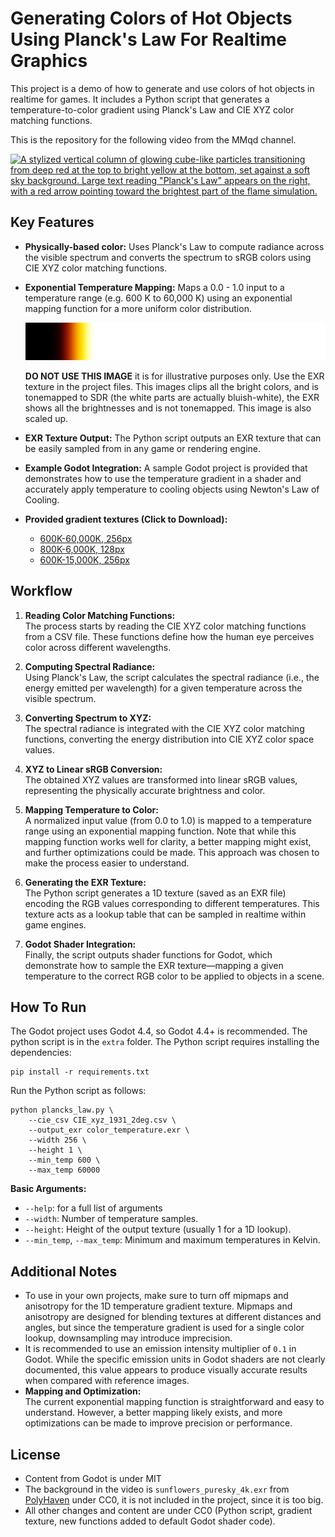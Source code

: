 # Generating Colors of Hot Objects Using Planck's Law For Realtime Graphics
This project is a demo of how to generate and use colors of hot objects in realtime for games. It includes a Python script that generates a temperature-to-color gradient using Planck's Law and CIE XYZ color matching functions.

This is the repository for the following video from the MMqd channel.

[![A stylized vertical column of glowing cube-like particles transitioning from deep red at the top to bright yellow at the bottom, set against a soft sky background. Large text reading "Planck's Law" appears on the right, with a red arrow pointing toward the brightest part of the flame simulation.](https://img.youtube.com/vi/SyNikTi0Zm0/0.jpg)](http://www.youtube.com/watch?v=SyNikTi0Zm0 "Simulating Physically Accurate Colors of Fire")

## Key Features

* **Physically-based color:** Uses Planck's Law to compute radiance across the visible spectrum and converts the spectrum to sRGB colors using CIE XYZ color matching functions.
  
* **Exponential Temperature Mapping:** Maps a 0.0 - 1.0 input to a temperature range (e.g. 600 K to 60,000 K) using an exponential mapping function for a more uniform color distribution.
  
  ![A horizontal gradient that shifts from black through red and yellow to white, with white dominating most of the image.](extra/color_temperature.png)

  **DO NOT USE THIS IMAGE** it is for illustrative purposes only. Use the EXR texture in the project files. This images clips all the bright colors, and is tonemapped to SDR (the white parts are actually bluish-white), the EXR shows all the brightnesses and is not tonemapped. This image is also scaled up.

* **EXR Texture Output:** The Python script outputs an EXR texture that can be easily sampled from in any game or rendering engine.
  
* **Example Godot Integration:** A sample Godot project is provided that demonstrates how to use the temperature gradient in a shader and accurately apply temperature to cooling objects using Newton's Law of Cooling.

* **Provided gradient textures (Click to Download):**
    * [600K-60,000K, 256px](https://github.com/MMqd/plancks-law-colors/raw/main/color_temp_600_60000.exr)
    * [800K-6,000K, 128px](https://github.com/MMqd/plancks-law-colors/raw/main/extra/color_temp_800_6000.exr)
    * [600K-15,000K, 256px](https://github.com/MMqd/plancks-law-colors/raw/main/extra/color_temp_600_15000.exr)


## Workflow
1. **Reading Color Matching Functions:**  
   The process starts by reading the CIE XYZ color matching functions from a CSV file. These functions define how the human eye perceives color across different wavelengths.

2. **Computing Spectral Radiance:**  
   Using Planck's Law, the script calculates the spectral radiance (i.e., the energy emitted per wavelength) for a given temperature across the visible spectrum.

3. **Converting Spectrum to XYZ:**  
   The spectral radiance is integrated with the CIE XYZ color matching functions, converting the energy distribution into CIE XYZ color space values.

4. **XYZ to Linear sRGB Conversion:**  
   The obtained XYZ values are transformed into linear sRGB values, representing the physically accurate brightness and color.

5. **Mapping Temperature to Color:**  
   A normalized input value (from 0.0 to 1.0) is mapped to a temperature range using an exponential mapping function. Note that while this mapping function works well for clarity, a better mapping might exist, and further optimizations could be made. This approach was chosen to make the process easier to understand.
  
6. **Generating the EXR Texture:**  
   The Python script generates a 1D texture (saved as an EXR file) encoding the RGB values corresponding to different temperatures. This texture acts as a lookup table that can be sampled in realtime within game engines.

7. **Godot Shader Integration:**  
   Finally, the script outputs shader functions for Godot, which demonstrate how to sample the EXR texture—mapping a given temperature to the correct RGB color to be applied to objects in a scene.

## How To Run
The Godot project uses Godot 4.4, so Godot 4.4+ is recommended. The python script is in the `extra` folder. The Python script requires installing the dependencies:
```
pip install -r requirements.txt
```

Run the Python script as follows:
```
python plancks_law.py \
    --cie_csv CIE_xyz_1931_2deg.csv \
    --output_exr color_temperature.exr \
    --width 256 \
    --height 1 \
    --min_temp 600 \
    --max_temp 60000
```

**Basic Arguments:**
- `--help`: for a full list of arguments
- `--width`: Number of temperature samples.
- `--height`: Height of the output texture (usually 1 for a 1D lookup).
- `--min_temp`, `--max_temp`: Minimum and maximum temperatures in Kelvin.

## Additional Notes
* To use in your own projects, make sure to turn off mipmaps and anisotropy for the 1D temperature gradient texture. Mipmaps and anisotropy are designed for blending textures at different distances and angles, but since the temperature gradient is used for a single color lookup, downsampling may introduce imprecision.
* It is recommended to use an emission intensity multiplier of `0.1` in Godot. While the specific emission units in Godot shaders are not clearly documented, this value appears to produce visually accurate results when compared with reference images.
* **Mapping and Optimization:**  
  The current exponential mapping function is straightforward and easy to understand. However, a better mapping likely exists, and more optimizations can be made to improve precision or performance.

## License
* Content from Godot is under MIT
* The background in the video is `sunflowers_puresky_4k.exr` from [PolyHaven](https://polyhaven.com/a/sunflowers_puresky) under CC0, it is not included in the project, since it is too big.
* All other changes and content are under CC0 (Python script, gradient texture, new functions added to default Godot shader code).
